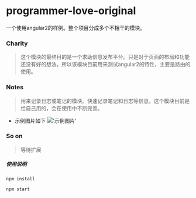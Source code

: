 # programmer-love-original
一个使用angular2的样例。整个项目分成多个不相干的模块。

### Charity
>这个模块的最终目的是一个求助信息发布平台。只是对于页面的布局和功能还没有好的想法。所以该模块目前用来测试angular2的特性，主要是路由的使用。

### Notes
>用来记录日志或笔记的模块。快速记录笔记和日志等信息。这个模块目前是给自己用的，会在使用中不断完善。
* 示例图片如下
!['示例图片'](https://github.com/gemuandyou/programmer-love-original/blob/master/app/assets/other/notes-demo.png?raw=true)

### So on
>等待扩展


##### 使用说明
```shell
npm install
```
```shell
npm start
```
